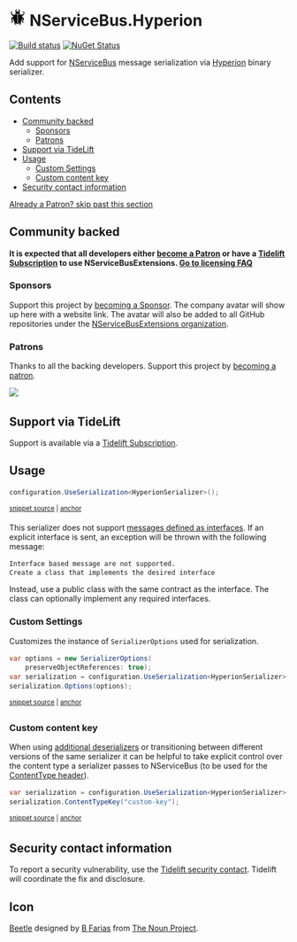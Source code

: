 <!--
GENERATED FILE - DO NOT EDIT
This file was generated by [MarkdownSnippets](https://github.com/SimonCropp/MarkdownSnippets).
Source File: /readme.source.md
To change this file edit the source file and then run MarkdownSnippets.
-->

# <img src="/src/icon.png" height="30px"> NServiceBus.Hyperion

[![Build status](https://ci.appveyor.com/api/projects/status/20f8p78334a1utj4/branch/master?svg=true)](https://ci.appveyor.com/project/SimonCropp/nservicebus-Hyperion)
[![NuGet Status](https://img.shields.io/nuget/v/NServiceBus.Hyperion.svg)](https://www.nuget.org/packages/NServiceBus.Hyperion/)

Add support for [NServiceBus](https://particular.net/NServiceBus) message serialization via [Hyperion](https://github.com/akkadotnet/Hyperion) binary serializer.

<!-- toc -->
## Contents

  * [Community backed](#community-backed)
    * [Sponsors](#sponsors)
    * [Patrons](#patrons)
  * [Support via TideLift](#support-via-tidelift)
  * [Usage](#usage)
    * [Custom Settings](#custom-settings)
    * [Custom content key](#custom-content-key)
  * [Security contact information](#security-contact-information)<!-- endToc -->

<!--- StartOpenCollectiveBackers -->

[Already a Patron? skip past this section](#endofbacking)


## Community backed

**It is expected that all developers either [become a Patron](https://opencollective.com/nservicebusextensions/contribute/patron-6976) or have a [Tidelift Subscription](#support-via-tidelift) to use NServiceBusExtensions. [Go to licensing FAQ](https://github.com/NServiceBusExtensions/Home/#licensingpatron-faq)**


### Sponsors

Support this project by [becoming a Sponsor](https://opencollective.com/nservicebusextensions/contribute/sponsor-6972). The company avatar will show up here with a website link. The avatar will also be added to all GitHub repositories under the [NServiceBusExtensions organization](https://github.com/NServiceBusExtensions).


### Patrons

Thanks to all the backing developers. Support this project by [becoming a patron](https://opencollective.com/nservicebusextensions/contribute/patron-6976).

<img src="https://opencollective.com/nservicebusextensions/tiers/patron.svg?width=890&avatarHeight=60&button=false">

<a href="#" id="endofbacking"></a>

<!--- EndOpenCollectiveBackers -->


## Support via TideLift

Support is available via a [Tidelift Subscription](https://tidelift.com/subscription/pkg/nuget-nservicebus.hyperion?utm_source=nuget-nservicebus.hyperion&utm_medium=referral&utm_campaign=enterprise).


## Usage

<!-- snippet: HyperionSerialization -->
<a id='hyperionserialization'></a>
```cs
configuration.UseSerialization<HyperionSerializer>();
```
<sup><a href='/src/Tests/Snippets/Usage.cs#L9-L13' title='Snippet source file'>snippet source</a> | <a href='#hyperionserialization' title='Start of snippet'>anchor</a></sup>
<!-- endSnippet -->

This serializer does not support [messages defined as interfaces](https://docs.particular.net/nservicebus/messaging/messages-as-interfaces). If an explicit interface is sent, an exception will be thrown with the following message:

```
Interface based message are not supported.
Create a class that implements the desired interface
```

Instead, use a public class with the same contract as the interface. The class can optionally implement any required interfaces.


### Custom Settings

Customizes the instance of `SerializerOptions` used for serialization.

<!-- snippet: HyperionCustomSettings -->
<a id='hyperioncustomsettings'></a>
```cs
var options = new SerializerOptions(
    preserveObjectReferences: true);
var serialization = configuration.UseSerialization<HyperionSerializer>();
serialization.Options(options);
```
<sup><a href='/src/Tests/Snippets/Usage.cs#L18-L25' title='Snippet source file'>snippet source</a> | <a href='#hyperioncustomsettings' title='Start of snippet'>anchor</a></sup>
<!-- endSnippet -->


### Custom content key

When using [additional deserializers](https://docs.particular.net/nservicebus/serialization/#specifying-additional-deserializers) or transitioning between different versions of the same serializer it can be helpful to take explicit control over the content type a serializer passes to NServiceBus (to be used for the [ContentType header](https://docs.particular.net/nservicebus/messaging/headers#serialization-headers-nservicebus-contenttype)).

<!-- snippet: HyperionContentTypeKey -->
<a id='hyperioncontenttypekey'></a>
```cs
var serialization = configuration.UseSerialization<HyperionSerializer>();
serialization.ContentTypeKey("custom-key");
```
<sup><a href='/src/Tests/Snippets/Usage.cs#L30-L35' title='Snippet source file'>snippet source</a> | <a href='#hyperioncontenttypekey' title='Start of snippet'>anchor</a></sup>
<!-- endSnippet -->


## Security contact information

To report a security vulnerability, use the [Tidelift security contact](https://tidelift.com/security). Tidelift will coordinate the fix and disclosure.


## Icon

[Beetle](https://thenounproject.com/term/beetle/861510) designed by [B Farias](https://thenounproject.com/bfarias/) from [The Noun Project](https://thenounproject.com).
